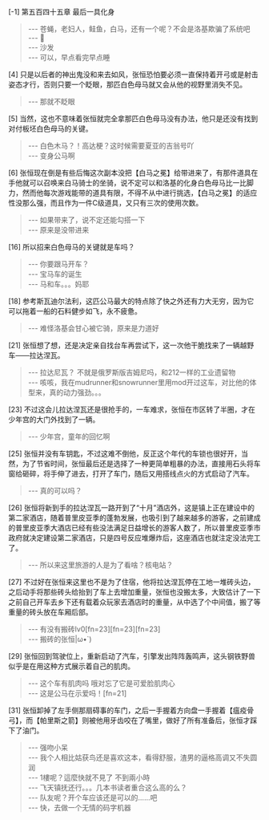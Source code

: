 
[-1] 第五百四十五章 最后一具化身
>--- 苍蝇，老妇人，鲑鱼，白马，还有一个呢？不会是洛基欺骗了系统吧<br>
>--- 🐙<br>
>--- 沙发<br>
>--- 可以，早点看完早点睡<br>

[4] 只是以后者的神出鬼没和来去如风，张恒恐怕要必须一直保持着开弓或是射击姿态才行，否则只要一个眨眼，那匹白色母马就又会从他的视野里消失不见。
>--- 那就不眨眼<br>

[5] 当然，这也不意味着张恒就完全拿那匹白色母马没有办法，他只是还没有找到对付板坯白色母马的关键。
>--- 白色木马？！高达梗？这时候需要夏亚的吉翁号吖<br>
>--- 变身公马啊<br>

[6] 张恒现在倒是有些后悔这次副本没把【白马之冕】给带进来了，有那件道具在手他就可以召唤来白马骑士的坐骑，说不定可以和洛基的化身白色母马比一比脚力，然而他每次游戏能带的道具有限，不得不从中进行挑选，【白马之冕】的适应性没那么强，而且作为一件C级道具，又只有三次的使用次数。
>--- 如果带来了，说不定还能勾搭一下<br>
>--- 原来是没带进来<br>

[16] 所以招来白色母马的关键就是车吗？
>--- 你要跟马开车？<br>
>--- 宝马车的诞生<br>
>--- 马和车。。。妈耶<br>

[18] 参考斯瓦迪尔法利，这匹公马最大的特点除了快之外还有力大无穷，因为它可以拖着一船的石料健步如飞，永不疲惫。
>--- 难怪洛基会甘心被它骑，原来是力道好<br>

[21] 张恒想了想，还是决定亲自找台车再尝试下，这一次他干脆找来了一辆越野车——拉达涅瓦。
>--- 拉达尼瓦？  不就是俄罗斯版吉姆尼吗，和212一样的工业遗留物<br>
>--- 咳咳，我在mudrunner和snowrunner里用mod开过这车，对比他的体型来，真的动力强劲。。。<br>

[23] 不过这会儿拉达涅瓦还是很抢手的，一车难求，张恒在市区转了半圈，才在少年宫的大门外找到了一辆。
>--- 少年宫，童年的回忆啊<br>

[25] 张恒并没有车钥匙，不过这难不倒他，反正这个年代的车锁也很好开，当然，为了节省时间，张恒最后还是选择了一种更简单粗暴的办法，直接用石头将车窗给砸碎，将手伸了进去，打开了车门，随后又用搭线点火的方式启动了汽车。
>--- 真的可以吗？<br>

[26] 张恒将新到手的拉达涅瓦一路开到了“十月”酒店外，这是镇上正在建设中的第二家酒店，随着普里皮亚季的蓬勃发展，也吸引到了越来越多的游客，之前建成的普里皮亚季大酒店已经有些没法满足日益增长的游客人数了，所以普里皮亚季市政府就决定建设第二家酒店，只是四号反应堆爆炸后，这座酒店也就注定没法完工了。
>--- 所以来这里旅游的人是为了看啥？核电站？<br>

[27] 不过好在张恒来这里也不是为了住宿，他将拉达涅瓦停在工地一堆砖头边，之后动手将那些砖头给抬到了车上去增加重量，张恒也没搬太多，大致估计了一下之前自己开车去乡下还有载着众玩家去酒店时的重量，从中选了个中间值，搬了等重量的砖头放在车厢后部。
>--- 有没有搬砖lv0[fn=23][fn=23][fn=23]<br>
>--- 搬砖的张恒|ω•`)<br>

[29] 张恒回到驾驶位上，重新启动了汽车，引擎发出阵阵轰鸣声，这头钢铁野兽似乎是在用这种方式展示着自己的肌肉。
>--- 这个车有肌肉吗  哦对忘了它是可爱脸肌肉心<br>
>--- 这是公马在示爱吗！[fn=21]<br>

[31] 张恒卸掉了左手侧那扇碍事的车门，之后一手握着方向盘一手握着【瘟疫骨弓】，而【帕里斯之箭】则被他用牙齿咬在了嘴里，做好了所有准备后，张恒才踩下了油门。
>--- 强吻小呆<br>
>--- 我个人相比姑获鸟还是喜欢这本，看得舒服，渣男的逼格高调又不失圆润<br>
>--- 1樓呢？這麼快就不見了 不到兩小時<br>
>--- 飞天镇抚还行。。。几本书读者重合这么高的么？<br>
>--- 队友呢？开个车应该还是可以的......吧<br>
>--- 快，去做一个无情的码字机器<br>
